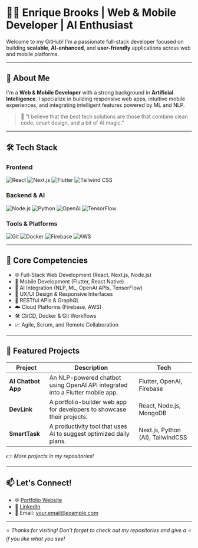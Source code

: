 # 👨‍💻 Enrique Brooks | Web & Mobile Developer | AI Enthusiast

Welcome to my GitHub! I'm a passionate full-stack developer focused on building **scalable**, **AI-enhanced**, and **user-friendly** applications across web and mobile platforms.

---

## 🚀 About Me

I'm a **Web & Mobile Developer** with a strong background in **Artificial Intelligence**. I specialize in building responsive web apps, intuitive mobile experiences, and integrating intelligent features powered by ML and NLP.

> 🧠 "I believe that the best tech solutions are those that combine clean code, smart design, and a bit of AI magic."

---

## 🛠️ Tech Stack

### **Frontend**
![React](https://img.shields.io/badge/-React-61DAFB?logo=react&logoColor=white&style=flat-square)
![Next.js](https://img.shields.io/badge/-Next.js-000000?logo=next.js&logoColor=white&style=flat-square)
![Flutter](https://img.shields.io/badge/-Flutter-02569B?logo=flutter&logoColor=white&style=flat-square)
![Tailwind CSS](https://img.shields.io/badge/-TailwindCSS-38B2AC?logo=tailwind-css&logoColor=white&style=flat-square)

### **Backend & AI**
![Node.js](https://img.shields.io/badge/-Node.js-339933?logo=node.js&logoColor=white&style=flat-square)
![Python](https://img.shields.io/badge/-Python-3776AB?logo=python&logoColor=white&style=flat-square)
![OpenAI](https://img.shields.io/badge/-OpenAI-412991?logo=openai&logoColor=white&style=flat-square)
![TensorFlow](https://img.shields.io/badge/-TensorFlow-FF6F00?logo=tensorflow&logoColor=white&style=flat-square)

### **Tools & Platforms**
![Git](https://img.shields.io/badge/-Git-F05032?logo=git&logoColor=white&style=flat-square)
![Docker](https://img.shields.io/badge/-Docker-2496ED?logo=docker&logoColor=white&style=flat-square)
![Firebase](https://img.shields.io/badge/-Firebase-FFCA28?logo=firebase&logoColor=white&style=flat-square)
![AWS](https://img.shields.io/badge/-AWS-232F3E?logo=amazon-aws&logoColor=white&style=flat-square)

---

## 🧩 Core Competencies

- 🌐 Full-Stack Web Development (React, Next.js, Node.js)
- 📱 Mobile Development (Flutter, React Native)
- 🤖 AI Integration (NLP, ML, OpenAI APIs, TensorFlow)
- 🎨 UX/UI Design & Responsive Interfaces
- 🔌 RESTful APIs & GraphQL
- ☁️ Cloud Platforms (Firebase, AWS)
- 🛠️ CI/CD, Docker & Git Workflows
- 📈 Agile, Scrum, and Remote Collaboration

---

## 📂 Featured Projects

| Project | Description | Tech |
|--------|-------------|------|
| **AI Chatbot App** | An NLP-powered chatbot using OpenAI API integrated into a Flutter mobile app. | Flutter, OpenAI, Firebase |
| **DevLink** | A portfolio-builder web app for developers to showcase their projects. | React, Node.js, MongoDB |
| **SmartTask** | A productivity tool that uses AI to suggest optimized daily plans. | Next.js, Python (AI), TailwindCSS |

👉 _More projects in my repositories!_

---

## 📫 Let's Connect!

- 🌐 [Portfolio Website](https://your-portfolio.com)
- 💼 [LinkedIn](https://www.linkedin.com/in/enrique-brooks/)
- 📧 Email: [your.email@example.com](mailto:enriquebrooks321@gmail.com)

---

⭐ _Thanks for visiting! Don’t forget to check out my repositories and give a ⭐ if you like what you see!_
